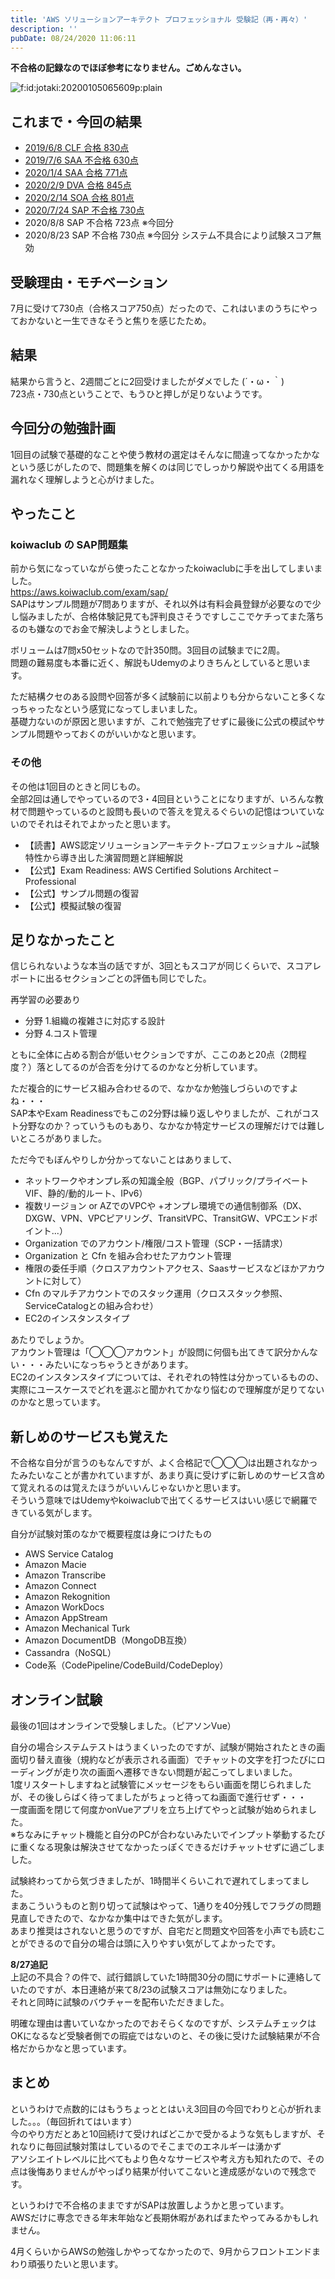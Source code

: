```yaml
---
title: 'AWS ソリューションアーキテクト プロフェッショナル 受験記（再・再々）'
description: ''
pubDate: 08/24/2020 11:06:11
---
```


<p><strong>不合格の記録なのでほぼ参考になりません。ごめんなさい。</strong></p>

<p><span itemscope itemtype="http://schema.org/Photograph"><img src="/images/hatena/20200105065609.png" alt="f:id:jotaki:20200105065609p:plain" title="" class="hatena-fotolife" itemprop="image"></span></p>

<h2>これまで・今回の結果</h2>

<ul>
<li><a href="https://jtk.hatenablog.com/entry/2019/06/12/223000">2019/6/8 CLF 合格 830点</a></li>
<li><a href="https://jtk.hatenablog.com/entry/2019/07/09/100106">2019/7/6 SAA 不合格 630点</a></li>
<li><a href="https://jtk.hatenablog.com/entry/2020/01/05/074534">2020/1/4 SAA 合格 771点</a></li>
<li><a href="https://jtk.hatenablog.com/entry/2020/02/09/193011">2020/2/9 DVA 合格 845点</a></li>
<li><a href="https://jtk.hatenablog.com/entry/2020/02/15/195608">2020/2/14 SOA 合格 801点</a></li>
<li><a href="https://jtk.hatenablog.com/entry/2020/07/26/093803">2020/7/24 SAP 不合格 730点</a></li>
<li>2020/8/8 SAP 不合格 723点 ※今回分</li>
<li>2020/8/23 SAP 不合格 730点 ※今回分 システム不具合により試験スコア無効</li>
</ul>

<h2>受験理由・モチベーション</h2>

<p>7月に受けて730点（合格スコア750点）だったので、これはいまのうちにやっておかないと一生できなそうと焦りを感じたため。</p>

<h2>結果</h2>

<p>結果から言うと、2週間ごとに2回受けましたがダメでした (´・ω・｀)<br />
723点・730点ということで、もうひと押しが足りないようです。</p>

<h2>今回分の勉強計画</h2>

<p>1回目の試験で基礎的なことや使う教材の選定はそんなに間違ってなかったかなという感じがしたので、問題集を解くのは同じでしっかり解説や出てくる用語を漏れなく理解しようと心がけました。</p>

<h2>やったこと</h2>

<h3>koiwaclub の SAP問題集</h3>

<p>前から気になっていながら使ったことなかったkoiwaclubに手を出してしまいました。<br />
<a href="https://aws.koiwaclub.com/exam/sap/">https://aws.koiwaclub.com/exam/sap/</a><br />
SAPはサンプル問題が7問ありますが、それ以外は有料会員登録が必要なので少し悩みましたが、合格体験記見ても評判良さそうですしここでケチってまた落ちるのも嫌なのでお金で解決しようとしました。</p>

<p>ボリュームは7問x50セットなので計350問。3回目の試験までに2周。<br />
問題の難易度も本番に近く、解説もUdemyのよりきちんとしていると思います。</p>

<p>ただ結構クセのある設問や回答が多く試験前に以前よりも分からないこと多くなっちゃったなという感覚になってしまいました。<br />
基礎力ないのが原因と思いますが、これで勉強完了せずに最後に公式の模試やサンプル問題やっておくのがいいかなと思います。</p>

<h3>その他</h3>

<p>その他は1回目のときと同じもの。<br />
全部2回は通しでやっているので3・4回目ということになりますが、いろんな教材で問題やっているのと設問も長いので答えを覚えるぐらいの記憶はついていないのでそれはそれでよかったと思います。</p>

<ul>
<li>【読書】AWS認定ソリューションアーキテクト-プロフェッショナル ~試験特性から導き出した演習問題と詳細解説</li>
<li>【公式】Exam Readiness: AWS Certified Solutions Architect – Professional</li>
<li>【公式】サンプル問題の復習</li>
<li>【公式】模擬試験の復習</li>
</ul>

<h2>足りなかったこと</h2>

<p>信じられないような本当の話ですが、3回ともスコアが同じくらいで、スコアレポートに出るセクションごとの評価も同じでした。</p>

<p>再学習の必要あり</p>

<ul>
<li>分野 1.組織の複雑さに対応する設計</li>
<li>分野 4.コスト管理</li>
</ul>

<p>ともに全体に占める割合が低いセクションですが、ここのあと20点（2問程度？）落としてるのが合否を分けてるのかなと分析しています。</p>

<p>ただ複合的にサービス組み合わせるので、なかなか勉強しづらいのですよね・・・<br />
SAP本やExam Readinessでもこの2分野は繰り返しやりましたが、これがコスト分野なのか？っていうものもあり、なかなか特定サービスの理解だけでは難しいところがありました。</p>

<p>ただ今でもぼんやりしか分かってないことはありまして、</p>

<ul>
<li>ネットワークやオンプレ系の知識全般（BGP、パブリック/プライベートVIF、静的/動的ルート、IPv6）</li>
<li>複数リージョン or AZでのVPCや +オンプレ環境での通信制御系（DX、DXGW、VPN、VPCピアリング、TransitVPC、TransitGW、VPCエンドポイント...）</li>
<li>Organization でのアカウント/権限/コスト管理（SCP・一括請求）</li>
<li>Organization と Cfn を組み合わせたアカウント管理</li>
<li>権限の委任手順（クロスアカウントアクセス、Saasサービスなどほかアカウントに対して）</li>
<li>Cfn のマルチアカウントでのスタック運用（クロススタック参照、ServiceCatalogとの組み合わせ）</li>
<li>EC2のインスタンスタイプ</li>
</ul>

<p>あたりでしょうか。<br />
アカウント管理は「◯◯◯アカウント」が設問に何個も出てきて訳分かんない・・・みたいになっちゃうときがあります。<br />
EC2のインスタンスタイプについては、それぞれの特性は分かっているものの、実際にユースケースでどれを選ぶと聞かれてかなり悩むので理解度が足りてないのかなと思っています。</p>

<h2>新しめのサービスも覚えた</h2>

<p>不合格な自分が言うのもなんですが、よく合格記で◯◯◯は出題されなかったみたいなことが書かれていますが、あまり真に受けずに新しめのサービス含めて覚えれるのは覚えたほうがいいんじゃないかと思います。<br />
そういう意味ではUdemyやkoiwaclubで出てくるサービスはいい感じで網羅できている気がします。</p>

<p>自分が試験対策のなかで概要程度は身につけたもの</p>

<ul>
<li>AWS Service Catalog</li>
<li>Amazon Macie</li>
<li>Amazon Transcribe</li>
<li>Amazon Connect</li>
<li>Amazon Rekognition</li>
<li>Amazon WorkDocs</li>
<li>Amazon AppStream</li>
<li>Amazon Mechanical Turk</li>
<li>Amazon DocumentDB（MongoDB互換）</li>
<li>Cassandra（NoSQL）</li>
<li>Code系（CodePipeline/CodeBuild/CodeDeploy）</li>
</ul>

<h2>オンライン試験</h2>

<p>最後の1回はオンラインで受験しました。（ピアソンVue）</p>

<p>自分の場合システムテストはうまくいったのですが、試験が開始されたときの画面切り替え直後（規約などが表示される画面）でチャットの文字を打つたびにローディングが走り次の画面へ遷移できない問題が起こってしまいました。<br />
1度リスタートしますねと試験管にメッセージをもらい画面を閉じられましたが、その後しらばく待ってましたがちょっと待ってね画面で進行せず・・・<br />
一度画面を閉じて何度かonVueアプリを立ち上げてやっと試験が始められました。<br />
※ちなみにチャット機能と自分のPCが合わないみたいでインプット挙動するたびに重くなる現象は解決させてなかったっぽくできるだけチャットせずに過ごしました。</p>

<p>試験終わってから気づきましたが、1時間半くらいこれで遅れてしまってました。<br />
まあこういうものと割り切って試験はやって、1通りを40分残しでフラグの問題見直しできたので、なかなか集中はできた気がします。<br />
あまり推奨はされないと思うのですが、自宅だと問題文や回答を小声でも読むことができるので自分の場合は頭に入りやすい気がしてよかったです。</p>

<p><strong>8/27追記</strong><br />
上記の不具合？の件で、試行錯誤していた1時間30分の間にサポートに連絡していたのですが、本日連絡が来て8/23の試験スコアは無効になりました。<br />
それと同時に試験のバウチャーを配布いただきました。</p>

<p>明確な理由は書いていなかったのでおそらくなのですが、システムチェックはOKになるなど受験者側での瑕疵ではないのと、その後に受けた試験結果が不合格だからかなと思っています。</p>

<h2>まとめ</h2>

<p>というわけで点数的にはもうちょっととはいえ3回目の今回でわりと心が折れました。。。（毎回折れてはいます）<br />
今のやり方だとあと10回続けて受ければどこかで受かるような気もしますが、それなりに毎回試験対策はしているのでそこまでのエネルギーは湧かず<br />
アソシエイトレベルに比べてもより色々なサービスや考え方も知れたので、その点は後悔ありませんがやっぱり結果が付いてこないと達成感がないので残念です。</p>

<p>というわけで不合格のままですがSAPは放置しようかと思っています。<br />
AWSだけに専念できる年末年始など長期休暇があればまたやってみるかもしれません。</p>

<p>4月くらいからAWSの勉強しかやってなかったので、9月からフロントエンドまわり頑張りたいと思います。</p>
